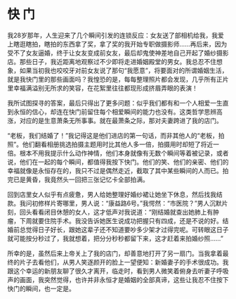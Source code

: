 # 快 门

我28岁那年，人生迎来了几个瞬间引发的连锁反应：女友送了部相机给我，我爱上瞎逛瞎拍，瞎拍的东西拿了奖，拿了奖的我开始专职做摄影师……再后来，因为受不了女友逼婚，终于让女友变成前女友，最后却鬼使神差地自己开起了婚纱摄影店。那些日子，我近距离地观察过不少即将走进婚姻殿堂的男女。我总忍不住想象，如果当初我也咬咬牙对前女友说了那句“我愿意”，将要面对的所谓婚姻生活，就是我快门里的那些画面吗？我惶恐的是，每每整理照片都会发现，几乎所有正片里幸福满溢别无所求的笑容，在花絮里往往都现形成挤眉弄眼的表演！ 

我所试图探寻的答案，最后只得出了更多问题：似乎我们都有和一个人相爱一生直到永恒的信心，却连在快门前留住每个相爱瞬间的能力也没有。这类哲学思辨高涨，对应的是生意萧条无所事事。就在最萧条之际，那对夫妻跨进了我的店门。 

“老板，我们结婚了！”我记得这是他们进店的第一句话，而非其他人的“老板，拍照”。他们翻看相册挑选拍摄主题用时比其他人多一倍，拍摄用时却短了将近一倍。根本不用我提示什么动作神情，他们本身就像有无数个瞬间等着被记录，或者说，他们在一起的每个瞬间，都值得我按下快门。他们的笑、他们的亲密、他们的幸福就像是永恒存在的，我只不过是偶然走近，截取了其中某些瞬间的人而已。拍完已是黄昏，我竟然头一回把三张记忆卡全部拍满。 

回到店里女人似乎有点疲惫，男人给她整理好婚纱裙让她坐下休息，然后找我结款。我问初修样片寄哪里，男人说：“康益路6号。”我愕然：“市医院？”男人沉默片刻，回头看看闭目休憩的女人，这才低声对我说道：“刚结婚就查出她肺上有肿瘤，下周就要住院手术。我没告诉她医生说成功把握只有四成，还是不说的好。结婚前总觉得日子好长，跟她这辈子还不知道要吵多少架才过得完呢。可转眼这日子就可能按分秒过了，我就想着，把分分秒秒都留下来，这才赶着来拍婚纱照……” 

所幸的是，虽然后来上帝关上了我的店门，却善意地打开了另一扇门。当我拿着最终的片子去看他们，从男人笑逐颜开的脸上一望便知：新婚妻子的手术很成功。我跟这个幸运的新朋友聊了很久才离开，临走时，看到男人微笑着俯身去听妻子呼吸声的画面，我突然觉得，也许并非永恒才是婚姻的全部真谛，这些让我忍不住按下快门的瞬间，也一定是。